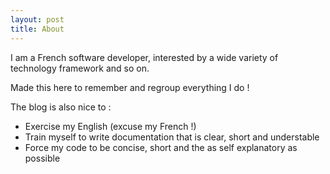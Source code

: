 ```yaml
---
layout: post
title: About
---
```


I am a French software developer, interested by a wide variety of technology framework and so on.

Made this here to remember and regroup everything I do !

The blog is also nice to :
- Exercise my English (excuse my French !)
- Train myself to write documentation that is clear, short and understable
- Force my code to be concise, short and the as self explanatory as possible